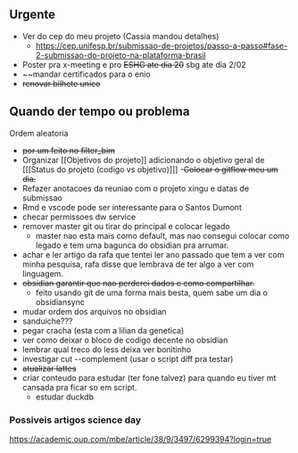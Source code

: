 ## Urgente

- Ver do cep do meu projeto (Cassia mandou detalhes)
	- https://cep.unifesp.br/submissao-de-projetos/passo-a-passo#fase-2-submissao-do-projeto-na-plataforma-brasil
- Poster pra x-meeting e pro ~~ESHG ate dia 20~~ sbg ate dia 2/02
- ~~mandar certificados para o enio
-  ~~renovar bilhete unico~~ 

## Quando der tempo ou problema

Ordem aleatoria

- ~~por um feito no filter_bim~~
- Organizar [[Objetivos do projeto]] adicionando o objetivo geral de [[[Status do projeto (codigo vs objetivo)]]]
-~~Colocar o gitflow meu um dia.~~
- Refazer anotacoes da reuniao com o projeto xingu e datas de submissao
- Rmd e vscode pode ser interessante para o Santos Dumont
- checar permissoes dw service
- remover master git ou tirar do principal e colocar legado
	- master nao esta mais como default, mas nao consegui colocar como legado e tem uma bagunca do obsidian pra arrumar.
- achar e ler artigo da rafa que tentei ler ano passado que tem a ver com minha pesquisa, rafa disse que lembrava de ter algo a ver com linguagem.
- ~~obsidian garantir que nao perderei dados e como compartilhar.~~
	- feito usando git de uma forma mais besta, quem sabe um dia o obsidiansync
- mudar ordem dos arquivos no obsidian
- sanduiche???
- pegar cracha (esta com a lilian da genetica)
- ver como deixar o bloco de codigo decente no obsidian
- lembrar qual treco do less deixa ver bonitinho
- investigar cut --complement (usar o script diff pra testar)
- ~~atualizar lattes~~
- criar conteudo para estudar (ter fone talvez) para quando eu tiver mt cansada pra ficar so em script.
	- estudar duckdb

### Possiveis artigos science day

https://academic.oup.com/mbe/article/38/9/3497/6299394?login=true